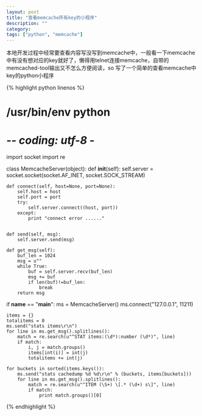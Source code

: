 ```yaml
---
layout: post
title: "查看memcache所有key的小程序"
description: ""
category:
tags: ["python", "memcache"]
---
```


本地开发过程中经常要查看内容写没写到memcache中，一般看一下memcache中有没有想对应的key就好了，懒得用telnet连接memcache，自带的memcached-tool输出又不怎么方便阅读，so 写了一个简单的查看memcache中key的python小程序

{% highlight python linenos %}
# /usr/bin/env python
# -*- coding: utf-8 -* 
import socket
import re

class MemcacheServer(object):
    def __init__(self):
        self.server = socket.socket(socket.AF_INET, socket.SOCK_STREAM)

    def connect(self, host=None, port=None):
        self.host = host
        self.port = port
        try:
            self.server.connect((host, port))
        except:
            print "connect error ......"


    def send(self, msg):
        self.server.send(msg)

    def get_msg(self):
        buf_len = 1024
        msg = u""
        while True:
            buf = self.server.recv(buf_len)
            msg += buf
            if len(buf)!=buf_len:
                break
        return msg

if __name__ == "__main__":
    ms = MemcacheServer()
    ms.connect("127.0.0.1", 11211)

    items = {}
    totalitems = 0
    ms.send("stats items\r\n")
    for line in ms.get_msg().splitlines():
        match = re.search(u"^STAT items:(\d*):number (\d*)", line)
        if match:
            i, j = match.groups()
            items[int(i)] = int(j)
            totalitems += int(j)

    for buckets in sorted(items.keys()):
        ms.send("stats cachedump %d %d\r\n" % (buckets, items[buckets]))
        for line in ms.get_msg().splitlines():
            match = re.search(u"^ITEM (\S+) \[.* (\d+) s\]", line)
            if match:
                print match.groups()[0]
{% endhighlight %}
